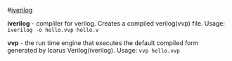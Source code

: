 #[iverilog](https://github.com/steveicarus/iverilog) 

__iverilog__ - compliler for verilog. Creates a compiled verilog(vvp) file.
Usage:
`iverilog -o hello.vvp hello.v`

__vvp__ - the run time engine that executes the default compiled form generated by Icarus Verilog(iverilog).
Usage:
`vvp hello.vvp`
